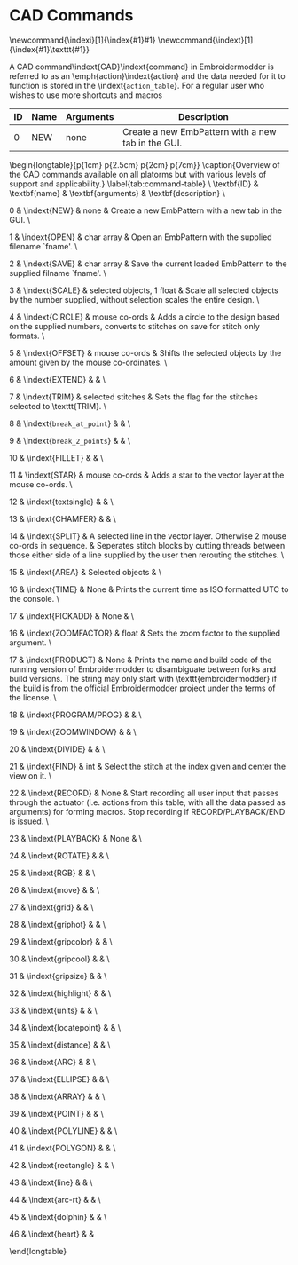# CAD Commands

\newcommand{\indexi}[1]{\index{#1}#1}
\newcommand{\indext}[1]{\index{#1}\texttt{#1}}

A CAD command\indext{CAD}\indext{command} in Embroidermodder is referred to as
an \emph{action}\indext{action} and the data needed for it to function is stored
in the \indext{``action_table``}. For a regular user who wishes to use
more shortcuts and macros

| ID | Name | Arguments | Description                                        |
|----|------|-----------|----------------------------------------------------|
| 0  | NEW  | none      | Create a new EmbPattern with a new tab in the GUI. |

\begin{longtable}{p{1cm} p{2.5cm} p{2cm} p{7cm}}
\caption{Overview of the CAD commands available on all platorms but with
various levels of support and applicability.}
\label{tab:command-table} \\
\textbf{ID} &
\textbf{name} &
\textbf{arguments} &
\textbf{description} \\

0 &
\indext{NEW} &
none &
Create a new EmbPattern with a new tab in the GUI. \\

1 &
\indext{OPEN} &
char array &
Open an EmbPattern with the supplied filename `fname'. \\

2 &
\indext{SAVE} &
char array &
Save the current loaded EmbPattern to the supplied filname `fname'. \\

3 &
\indext{SCALE} &
selected objects, 1 float &
Scale all selected objects by the number supplied, without selection scales the
entire design. \\

4 &
\indext{CIRCLE} &
mouse co-ords &
Adds a circle to the design based on the supplied numbers, converts to stitches
on save for stitch only formats. \\

5 &
\indext{OFFSET} &
mouse co-ords &
Shifts the selected objects by the amount given by the mouse co-ordinates. \\

6 &
\indext{EXTEND} &
 &
\\

7 &
\indext{TRIM} & 
selected stitches &
Sets the flag for the stitches selected to \texttt{TRIM}. \\

8 &
\indext{``break_at_point``} & 
&
\\

9 &
\indext{``break_2_points``} &
&
\\

10 &
\indext{FILLET} &
&
\\

11 &
\indext{STAR} &
mouse co-ords &
Adds a star to the vector layer at the mouse co-ords. \\

12 &
\indext{textsingle} &
&
\\

13 &
\indext{CHAMFER} &
&
\\

14 &
\indext{SPLIT} &
A selected line in the vector layer. Otherwise 2 mouse co-ords in sequence. &
Seperates stitch blocks by cutting threads between those either side of a line
supplied by the user then rerouting the stitches. \\

15 &
\indext{AREA} &
Selected objects &
\\

16 &
\indext{TIME} &
None &
Prints the current time as ISO formatted UTC to the console. \\

17 &
\indext{PICKADD} & 
None &
\\

16 &
\indext{ZOOMFACTOR} & 
float &
Sets the zoom factor to the supplied argument. \\

17 &
\indext{PRODUCT} & 
None &
Prints the name and build code of the running version of Embroidermodder
to disambiguate between forks and build versions. The string may only
start with \texttt{embroidermodder} if the build is from the official Embroidermodder
project under the terms of the license. \\

18 &
\indext{PROGRAM/PROG} &
&
\\

19 &
\indext{ZOOMWINDOW} &
&
\\

20 &
\indext{DIVIDE} &
&
\\

21 &
\indext{FIND} &
int &
Select the stitch at the index given and center the view on it. \\

22 &
\indext{RECORD} &
None &
Start recording all user input that passes through the actuator
(i.e. actions from this table, with all the data passed as arguments)
for forming macros. Stop recording if RECORD/PLAYBACK/END is issued. \\

23 &
\indext{PLAYBACK} &
None &
\\

24 &
\indext{ROTATE} &
&
\\

25 &
\indext{RGB} &
&
\\

26 &
\indext{move} &
&
\\

27 &
\indext{grid} &
&
\\

28 &
\indext{griphot} &
&
\\

29 &
\indext{gripcolor} &
&
\\

30 &
\indext{gripcool} &
&
\\

31 &
\indext{gripsize} &
&
\\

32 &
\indext{highlight} &
&
\\

33 &
\indext{units} &
&
\\

34 &
\indext{locatepoint} &
&
\\

35 &
\indext{distance} &
  &
\\

36 &
 \indext{ARC} &
 &
\\

37 &
\indext{ELLIPSE} &
 &
\\

38 &
\indext{ARRAY} &
 &
\\

39 &
\indext{POINT} &
 &
\\

40 &
\indext{POLYLINE} &
 &
\\

41 &
\indext{POLYGON} &
 &
\\

42 &
\indext{rectangle} &
 &
\\

43 &
\indext{line} &
 &
\\

44 &
\indext{arc-rt} &
 &
\\

45 &
\indext{dolphin} &
&
\\

46 &
\indext{heart} &
&

\end{longtable}
